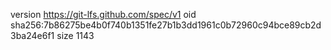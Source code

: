 version https://git-lfs.github.com/spec/v1
oid sha256:7b86275be4b0f740b1351fe27b1b3dd1961c0b72960c94bce89cb2d3ba24e6f1
size 1143
